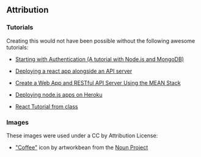 ## Attribution

### Tutorials

Creating this would not have been possible without the following awesome tutorials:

- [Starting with Authentication (A tutorial with Node.js and MongoDB)](https://medium.com/of-all-things-tech-progress/starting-with-authentication-a-tutorial-with-node-js-and-mongodb-25d524ca0359)

- [Deploying a react app alongside an API server](https://www.fullstackreact.com/articles/deploying-a-react-app-with-a-server/)

- [Create a Web App and RESTful API Server Using the MEAN Stack](https://devcenter.heroku.com/articles/mean-apps-restful-api#set-up-the-angular-project-structure)

- [Deploying node.js apps on Heroku](https://devcenter.heroku.com/articles/deploying-nodejs#provision-a-database)

- [React Tutorial from class](http://www.teach.cs.toronto.edu/~csc309h/winter/lectures/karen/w6/notes.html)

### Images

These images were used under a CC by Attribution License: 

- ["Coffee"](https://thenounproject.com/search/?q=coffee&creator=37017&i=43989) icon by artworkbean from the [Noun Project](https://thenounproject.com)
